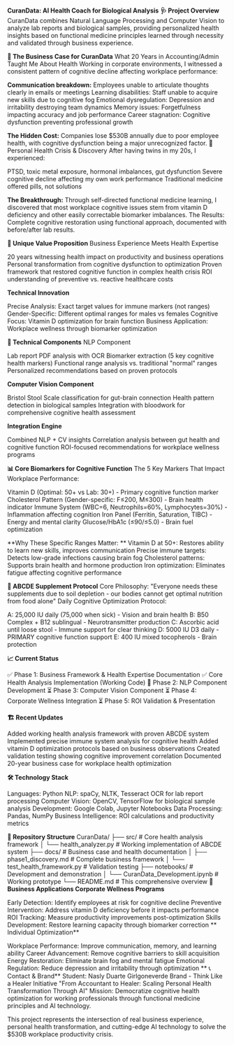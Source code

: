 **CuranData: AI Health Coach for Biological Analysis**
**🩺 Project Overview**
CuranData combines Natural Language Processing and Computer Vision to analyze lab reports and biological samples, providing personalized health insights based on functional medicine principles learned through necessity and validated through business experience.

**💼 The Business Case for CuranData**
What 20 Years in Accounting/Admin Taught Me About Health
Working in corporate environments, I witnessed a consistent pattern of cognitive decline affecting workplace performance:

**Communication breakdown:** Employees unable to articulate thoughts clearly in emails or meetings
Learning disabilities: Staff unable to acquire new skills due to cognitive fog
Emotional dysregulation: Depression and irritability destroying team dynamics
Memory issues: Forgetfulness impacting accuracy and job performance
Career stagnation: Cognitive dysfunction preventing professional growth

**The Hidden Cost:** Companies lose $530B annually due to poor employee health, with cognitive dysfunction being a major unrecognized factor.
🎯 Personal Health Crisis & Discovery
After having twins in my 20s, I experienced:

PTSD, toxic metal exposure, hormonal imbalances, gut dysfunction
Severe cognitive decline affecting my own work performance
Traditional medicine offered pills, not solutions

**The Breakthrough:** Through self-directed functional medicine learning, I discovered that most workplace cognitive issues stem from vitamin D deficiency and other easily correctable biomarker imbalances.
The Results: Complete cognitive restoration using functional approach, documented with before/after lab results.

**🚀 Unique Value Proposition**
Business Experience Meets Health Expertise

20 years witnessing health impact on productivity and business operations
Personal transformation from cognitive dysfunction to optimization
Proven framework that restored cognitive function in complex health crisis
ROI understanding of preventive vs. reactive healthcare costs

**Technical Innovation**

Precise Analysis: Exact target values for immune markers (not ranges)
Gender-Specific: Different optimal ranges for males vs females
Cognitive Focus: Vitamin D optimization for brain function
Business Application: Workplace wellness through biomarker optimization

**🔬 Technical Components**
NLP Component

Lab report PDF analysis with OCR
Biomarker extraction (5 key cognitive health markers)
Functional range analysis vs. traditional "normal" ranges
Personalized recommendations based on proven protocols

**Computer Vision Component**

Bristol Stool Scale classification for gut-brain connection
Health pattern detection in biological samples
Integration with bloodwork for comprehensive cognitive health assessment

**Integration Engine**

Combined NLP + CV insights
Correlation analysis between gut health and cognitive function
ROI-focused recommendations for workplace wellness programs

**📊 Core Biomarkers for Cognitive Function**
The 5 Key Markers That Impact Workplace Performance:

Vitamin D (Optimal: 50+ vs Lab: 30+) - Primary cognitive function marker
Cholesterol Pattern (Gender-specific: F≤200, M≤300) - Brain health indicator
Immune System (WBC=6, Neutrophils=60%, Lymphocytes=30%) - Inflammation affecting cognition
Iron Panel (Ferritin, Saturation, TIBC) - Energy and mental clarity
Glucose/HbA1c (≤90/≤5.0) - Brain fuel optimization

**Why These Specific Ranges Matter:
**
Vitamin D at 50+: Restores ability to learn new skills, improves communication
Precise immune targets: Detects low-grade infections causing brain fog
Cholesterol patterns: Supports brain health and hormone production
Iron optimization: Eliminates fatigue affecting cognitive performance

**💊 ABCDE Supplement Protocol**
Core Philosophy: "Everyone needs these supplements due to soil depletion - our bodies cannot get optimal nutrition from food alone"
Daily Cognitive Optimization Protocol:

A: 25,000 IU daily (75,000 when sick) - Vision and brain health
B: B50 Complex + B12 sublingual - Neurotransmitter production
C: Ascorbic acid until loose stool - Immune support for clear thinking
D: 5000 IU D3 daily - PRIMARY cognitive function support
E: 400 IU mixed tocopherols - Brain protection

**📈 Current Status**

✅ Phase 1: Business Framework & Health Expertise Documentation
✅ Core Health Analysis Implementation (Working Code)
🔄 Phase 2: NLP Component Development
⏳ Phase 3: Computer Vision Component
⏳ Phase 4: Corporate Wellness Integration
⏳ Phase 5: ROI Validation & Presentation

**🏗️ Recent Updates**

Added working health analysis framework with proven ABCDE system
Implemented precise immune system analysis for cognitive health
Added vitamin D optimization protocols based on business observations
Created validation testing showing cognitive improvement correlation
Documented 20-year business case for workplace health optimization

**🛠️ Technology Stack**

Languages: Python
NLP: spaCy, NLTK, Tesseract OCR for lab report processing
Computer Vision: OpenCV, TensorFlow for biological sample analysis
Development: Google Colab, Jupyter Notebooks
Data Processing: Pandas, NumPy
Business Intelligence: ROI calculations and productivity metrics

**📁 Repository Structure**
CuranData/
├── src/                           # Core health analysis framework
│   └── health_analyzer.py         # Working implementation of ABCDE system
├── docs/                          # Business case and health documentation
│   ├── phase1_discovery.md        # Complete business framework
│   └── test_health_framework.py   # Validation testing
├── notebooks/                     # Development and demonstration
│   └── CuranData_Development.ipynb # Working prototype
└── README.md                      # This comprehensive overview
**💼 Business Applications
Corporate Wellness Programs**

Early Detection: Identify employees at risk for cognitive decline
Preventive Intervention: Address vitamin D deficiency before it impacts performance
ROI Tracking: Measure productivity improvements post-optimization
Skills Development: Restore learning capacity through biomarker correction
**
Individual Optimization**

Workplace Performance: Improve communication, memory, and learning ability
Career Advancement: Remove cognitive barriers to skill acquisition
Energy Restoration: Eliminate brain fog and mental fatigue
Emotional Regulation: Reduce depression and irritability through optimization
**
📞 Contact & Brand**
Student: Nasly Duarte 
Girlgoneverde Brand - Think Like a Healer Initiative
"From Accountant to Healer: Scaling Personal Health Transformation Through AI"
Mission: Democratize cognitive health optimization for working professionals through functional medicine principles and AI technology.

This project represents the intersection of real business experience, personal health transformation, and cutting-edge AI technology to solve the $530B workplace productivity crisis.
